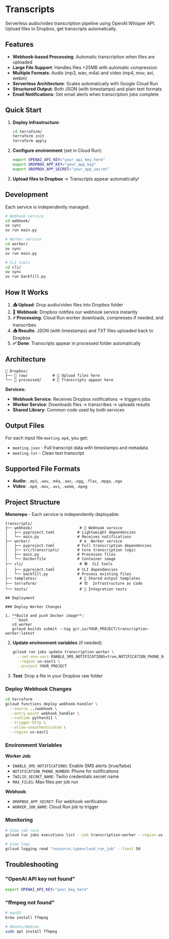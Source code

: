 # Transcripts

Serverless audio/video transcription pipeline using OpenAI Whisper API. Upload files to Dropbox, get transcripts automatically.

## Features
- **Webhook-based Processing**: Automatic transcription when files are uploaded
- **Large File Support**: Handles files >25MB with automatic compression  
- **Multiple Formats**: Audio (mp3, wav, m4a) and video (mp4, mov, avi, webm)
- **Serverless Architecture**: Scales automatically with Google Cloud Run
- **Structured Output**: Both JSON (with timestamps) and plain text formats
- **Email Notifications**: Get email alerts when transcription jobs complete

## Quick Start

1. **Deploy infrastructure**:
   ```bash
   cd terraform/
   terraform init
   terraform apply
   ```

2. **Configure environment** (set in Cloud Run):
   ```bash
   export OPENAI_API_KEY="your_api_key_here"
   export DROPBOX_APP_KEY="your_app_key" 
   export DROPBOX_APP_SECRET="your_app_secret"
   ```

3. **Upload files to Dropbox** → Transcripts appear automatically!

## Development

Each service is independently managed:

```bash
# Webhook service
cd webhook/
uv sync
uv run main.py

# Worker service  
cd worker/
uv sync
uv run main.py

# CLI tools
cd cli/
uv sync
uv run backfill.py
```

## How It Works

1. **📤 Upload**: Drop audio/video files into Dropbox folder
2. **🔔 Webhook**: Dropbox notifies our webhook service instantly  
3. **⚡ Processing**: Cloud Run worker downloads, compresses if needed, and transcribes
4. **📥 Results**: JSON (with timestamps) and TXT files uploaded back to Dropbox
5. **✅ Done**: Transcripts appear in processed folder automatically

## Architecture

```
📁 Dropbox/
├── 📁 raw/           # 👥 Upload files here
└── 📁 processed/     # 🤖 Transcripts appear here
```

**Services:**
- **Webhook Service**: Receives Dropbox notifications → triggers jobs
- **Worker Service**: Downloads files → transcribes → uploads results  
- **Shared Library**: Common code used by both services

## Output Files

For each input file `meeting.mp4`, you get:
- `meeting.json` - Full transcript data with timestamps and metadata
- `meeting.txt` - Clean text transcript

## Supported File Formats

- **Audio**: `.mp3`, `.wav`, `.m4a`, `.aac`, `.ogg`, `.flac`, `.mpga`, `.oga`
- **Video**: `.mp4`, `.mov`, `.avi`, `.webm`, `.mpeg`

## Project Structure

**Monorepo** - Each service is independently deployable:

```
transcripts/
├── webhook/                     # 🔔 Webhook service
│   ├── pyproject.toml          # Lightweight dependencies
│   └── main.py                 # Receives notifications
├── worker/                      # ⚙️  Worker service  
│   ├── pyproject.toml          # Full transcription dependencies
│   ├── src/transcripts/        # Core transcription logic
│   ├── main.py                 # Processes files
│   └── Dockerfile              # Container image
├── cli/                         # 🛠️  CLI tools
│   ├── pyproject.toml          # CLI dependencies
│   └── backfill.py             # Process existing files
├── templates/                   # 📄 Shared output templates
├── terraform/                   # 🏗️  Infrastructure as Code
└── tests/                       # 🧪 Integration tests

## Deployment

### Deploy Worker Changes

1. **Build and push Docker image**:
   ```bash
   cd worker
   gcloud builds submit --tag gcr.io/YOUR_PROJECT/transcription-worker:latest
   ```

2. **Update environment variables** (if needed):
   ```bash
   gcloud run jobs update transcription-worker \
     --set-env-vars ENABLE_SMS_NOTIFICATIONS=true,NOTIFICATION_PHONE_NUMBER=+1XXXXXXXXXX \
     --region us-east1 \
     --project YOUR_PROJECT
   ```

3. **Test**: Drop a file in your Dropbox raw folder

### Deploy Webhook Changes

```bash
cd terraform
gcloud functions deploy webhook-handler \
  --source ../webhook \
  --entry-point webhook_handler \
  --runtime python311 \
  --trigger-http \
  --allow-unauthenticated \
  --region us-east1
```

### Environment Variables

**Worker Job**:
- `ENABLE_SMS_NOTIFICATIONS`: Enable SMS alerts (true/false)
- `NOTIFICATION_PHONE_NUMBER`: Phone for notifications
- `TWILIO_SECRET_NAME`: Twilio credentials secret name
- `MAX_FILES`: Max files per job run

**Webhook**:
- `DROPBOX_APP_SECRET`: For webhook verification
- `WORKER_JOB_NAME`: Cloud Run job to trigger

### Monitoring

```bash
# View job runs
gcloud run jobs executions list --job transcription-worker --region us-east1

# View logs
gcloud logging read "resource.type=cloud_run_job" --limit 50
```

## Troubleshooting

### "OpenAI API key not found"
```bash
export OPENAI_API_KEY="your_key_here"
```

### "ffmpeg not found"
```bash
# macOS
brew install ffmpeg

# Ubuntu/Debian  
sudo apt install ffmpeg
```